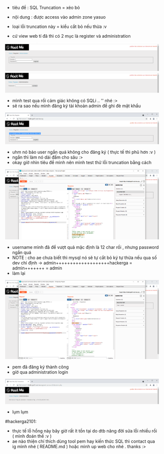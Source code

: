 - tiêu đề : SQL Truncation = xẻo bỏ 
- nội dung : được access vào admin zone yasuo

- loại lỗi truncation này = kiểu cắt bỏ nếu thừa :v 
- cứ view web tí đã thì có 2 mục là register và administration 

![Alt text](<../image/31.1.png>)
![Alt text](<../image/31.2.png>)

- mình test qua rồi cảm giác không có SQLi .. '' nhé :> 
- sẽ ra sao nếu mình đăng ký tài khoản admin để ghi đè mật khẩu

![Alt text](<../image/31.3.png>)

- uhm nó bảo user ngắn quá không cho đăng ký ( thực tế thì phũ hơn :v )
- ngắn thì làm nó dài đấm cho sâu :> 
- okay giờ nhìn tiêu đề mình nên mình test thử lỗi truncation bằng cách 


![Alt text](<../image/31.4.png>)

- username mình đã để vượt quả mặc định là 12 char rồi , nhưng password ngắn quá 
- NOTE : cho ae chưa biết thì mysql nó sẽ tự cắt bỏ ký tự thừa nếu qua số dev chỉ định -> admin+++++++++++++++++++hackerga = admin+++++++ = admin 
- làm lại 

![Alt text](<../image/31.5.png>)

- pem đã đăng ký thành công 
- giờ qua administration login 

![Alt text](<../image/31.6.png>)

- lụm lụm 

#hackerga2101: 
- thực tế lỗ hổng này bây giờ rất ít tồn tại do dtb nâng đời sửa lỗi nhiều rồi ( mình đoán thế :v )
- ae nào thiện chí thích dùng tool pem hay kiến thức SQL thì contact qua ig mình nhé ( README.md ) hoặc mình up web cho nhé . thanks :>  
